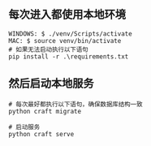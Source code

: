 ## 每次进入都使用本地环境
```
WINDOWS: $ ./venv/Scripts/activate
MAC: $ source venv/bin/activate
# 如果无法启动执行以下语句
pip install -r .\requirements.txt
```
## 然后启动本地服务
```
# 每次最好都执行以下语句，确保数据库结构一致
python craft migrate

# 启动服务
python craft serve
```